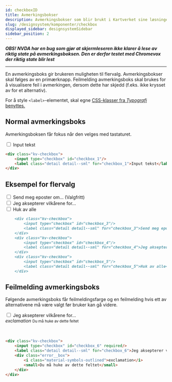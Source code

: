 ```yaml
---
id: checkboxID
title: Avmerkingsbokser
description: Avmerkingsbokser som blir brukt i Kartverket sine løsninger
slug: /designsystem/komponenter/checkbox
displayed_sidebar: designsystemSidebar
sidebar_position: 2
---
```


***OBS! NVDA har en bug som gjør at skjermleseren ikke klarer å lese av riktig state på avmerkingsboksen. Den er derfor
testet med Chromevox der riktig state blir lest***

***

En avmerkingsboks gir brukeren muligheten til flervalg. Avmerkingsbokser skal følges av en primærknapp. Feilmelding
avmerkingsboks skal brukes for å visualisere feil i avmerkingen, dersom dette har skjedd (f.eks. ikke krysset av for et
alternativ).

For å style <code><label\></code>-elementet, skal egne
[CSS-klasser fra _Typografi_ benyttes.](../designTokens/typography.mdx#label)

## Normal avmerkingsboks

Avmerkingsboksen får fokus når den velges med tastaturet.

<div class="component__display">
    <div class="kv-checkbox">
        <input type="checkbox" id="checkbox_1"/>
        <label class="detail detail--sml" for="checkbox_1">Input tekst</label>
    </div>
</div>

```markdown 
<div class="kv-checkbox">
    <input type="checkbox" id="checkbox_1"/>
    <label class="detail detail--sml" for="checkbox_1">Input tekst</label>
</div>
```

## Eksempel for flervalg

<div class="component__display__column">
    <div class="kv-checkbox">
        <input type="checkbox" id="checkbox_3"/>
        <label class="detail detail--sml" for="checkbox_3">Send meg eposter om... (Valgfritt)</label>
    </div>
    <div class="kv-checkbox">
        <input type="checkbox" id="checkbox_4"/>
        <label class="detail detail--sml" for="checkbox_4">Jeg aksepterer vilkårene for...</label>
    </div>
    <div class="kv-checkbox">
        <input type="checkbox" id="checkbox_5"/>
        <label class="detail detail--sml" for="checkbox_5">Huk av alle</label>
    </div>
</div>

```markdown
    <div class="kv-checkbox">
        <input type="checkbox" id="checkbox_3"/>
        <label class="detail detail--sml" for="checkbox_3">Send meg epost om... (Valgfritt)</label>
    </div>
    <div class="kv-checkbox">
        <input type="checkbox" id="checkbox_4"/>
        <label class="detail detail--sml" for="checkbox_4">Jeg aksepterer vilkårene for...</label>
    </div>
    <div class="kv-checkbox">
        <input type="checkbox" id="checkbox_5"/>
        <label class="detail detail--sml" for="checkbox_5">Huk av alle</label>
    </div>
```

## Feilmelding avmerkingsboks

Følgende avmerkingsboks får feilmeldingsfarge og en feilmelding hvis ett av alternativene må være valgt før bruker kan
gå videre.

<div class="component__display__column">
    <div class="kv-checkbox">
        <input type="checkbox" id="checkbox_6" required/>
        <label class="detail detail--sml" for="checkbox_6">Jeg aksepterer vilkårene for...</label>
        <div class="error__box">
            <i class="material-symbols-outlined">exclamation</i>
            <small>Du må huke av dette feltet</small>
        </div>
    </div>
</div>
<br/>
<br/>

```markdown
<div class="kv-checkbox">
    <input type="checkbox" id="checkbox_6" required/>
    <label class="detail detail--sml" for="checkbox_6">Jeg aksepterer vilkårene for...</label>
    <div class="error__box">
        <i class="material-symbols-outlined">exclamation</i>
        <small>Du må huke av dette feltet</small>
    </div>
</div>
```
